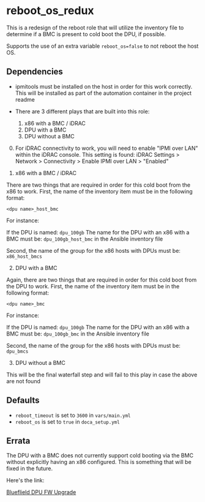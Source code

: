 # reboot_os_redux

This is a redesign of the reboot role that will utilize the inventory file to determine if a BMC is present to cold boot the DPU, if possible.

Supports the use of an extra variable `reboot_os=false` to not reboot the host OS.

## Dependencies

- ipmitools must be installed on the host in order for this work correctly. This will be installed as part of the automation container in the project readme

- There are 3 different plays that are built into this role:
  1. x86 with a BMC / iDRAC
  2. DPU with a BMC
  3. DPU without a BMC

0. For iDRAC connectivity to work, you will need to enable "IPMI over LAN" within the iDRAC console. This setting is found:
   iDRAC Settings > Network > Connectivity > Enable IPMI over LAN > "Enabled"

1. x86 with a BMC / iDRAC

There are two things that are required in order for this cold boot from the x86 to work. First, the name of the inventory item must be in the following format:

`<dpu name>_host_bmc`

For instance:

If the DPU is named: `dpu_100gb`
The name for the DPU with an x86 with a BMC must be: `dpu_100gb_host_bmc` in the Ansible inventory file

Second, the name of the group for the x86 hosts with DPUs must be: `x86_host_bmcs`

2. DPU with a BMC

Again, there are two things that are required in order for this cold boot from the DPU to work. First, the name of the inventory item must be in the following format:

`<dpu name>_bmc`

For instance:

If the DPU is named: `dpu_100gb`
The name for the DPU with an x86 with a BMC must be: `dpu_100gb_bmc` in the Ansible inventory file

Second, the name of the group for the x86 hosts with DPUs must be: `dpu_bmcs`

3. DPU without a BMC

This will be the final waterfall step and will fail to this play in case the above are not found

## Defaults

- `reboot_timeout` is set to `3600` in `vars/main.yml`
- `reboot_os` is set to `true` in `doca_setup.yml`

## Errata

The DPU with a BMC does not currently support cold booting via the BMC without explicitly having an x86 configured. This is something that will be fixed in the future.

Here's the link:

[Blueflield DPU FW Upgrade](https://docs.nvidia.com/networking/display/BlueFieldDPUOSLatest/Deploying+DPU+OS+Using+BFB+from+Host#DeployingDPUOSUsingBFBfromHost-FirmwareUpgradeFirmwareUpgrade)
